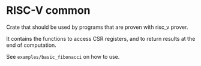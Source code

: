 # RISC-V common

Crate that should be used by programs that are proven with risc_v prover.

It contains the functions to access CSR registers, and to return results at the end of computation.

See `examples/basic_fibonacci` on how to use.
